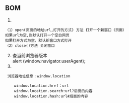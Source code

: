 ## BOM
1.
	
	（1）open(页面的地址url,打开的方式) 方法 打开一个新窗口（页面）  
	如果url为空,则默认打开一个空白网页  
	如果打开方式为空，默认新窗口方式打开
	（2）close()方法 关闭窗口
2.
	查当前浏览器版本    
	alert  (window.navigator.userAgent); 
3.
  
	 浏览器地址信息：window.location

		window.location.href：url
		window.location.search:url?后面的内容
	    window.location.hash:url#后面的内容
